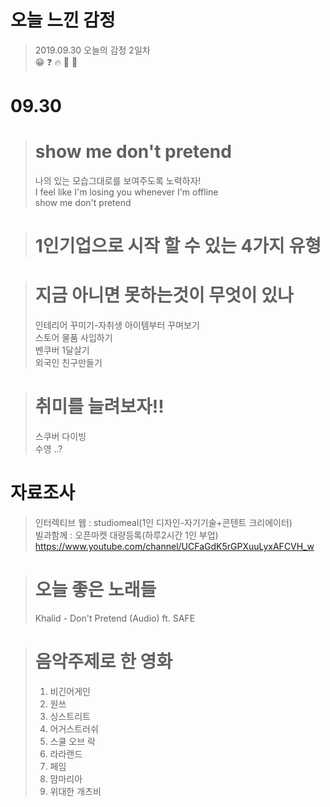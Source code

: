<p align="center">
<h1>오늘 느낀 감정</h1>
</p>

> 2019.09.30 오늘의 감정 2일차  
> :grin: :question: :fire: :woman: :pig:  
# **09.30**  

>#  show me don't pretend  
>나의 있는 모습그대로를 보여주도록 노력하자!  
>I feel like I'm losing you whenever I'm offline  
>show me don't pretend  
  
># 1인기업으로 시작 할 수 있는 4가지 유형
>

># **지금 아니면 못하는것이 무엇이 있나**
> 인테리어 꾸미기-자취생 아이템부터 꾸며보기   
> 스토어 물품 사입하기  
> 벤쿠버 1달살기  
> 외국인 친구만들기  


># 취미를 늘려보자!!
>스쿠버 다이빙  
>수영
>..?
# **자료조사**
> 인터렉티브 웹 : studiomeal(1인 디자인-자기기술+콘텐트 크리에이터)  
> 빌과함께 : 오픈마켓 대량등록(하루2시간 1인 부업) https://www.youtube.com/channel/UCFaGdK5rGPXuuLyxAFCVH_w

># **오늘 좋은 노래들**
>Khalid - Don't Pretend (Audio) ft. SAFE

># 음악주제로 한 영화
>1. 비긴어게인
>2. 원쓰
>3. 싱스트리트
>4. 어거스트러쉬
>5. 스쿨 오브 락
>6. 라라랜드
>7. 페임
>8. 맘마리아
>9. 위대한 개츠비